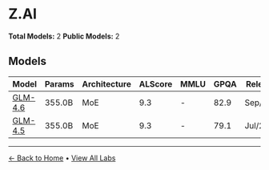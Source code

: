 # Z.AI

**Total Models:** 2
**Public Models:** 2

## Models

| Model | Params | Architecture | ALScore | MMLU | GPQA | Released | Status |
|-------|--------|--------------|---------|------|------|----------|--------|
| [GLM-4.6](../models/zai/glm-46.md) | 355.0B | MoE | 9.3 | - | 82.9 | Sep/2025 | 🟢 |
| [GLM-4.5](../models/zai/glm-45.md) | 355.0B | MoE | 9.3 | - | 79.1 | Jul/2025 | 🟢 |

---

[← Back to Home](../README.md) • [View All Labs](../labs/)
